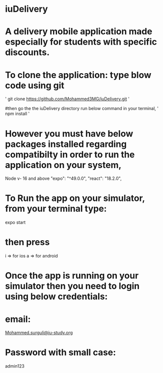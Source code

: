 # iuDelivery
# A delivery mobile application made especially for students with specific discounts.

# To clone the application: type blow code using git

' git clone https://github.com/Mohammed3MG/iuDelivery.git '

#then go the the iuDelivery directory run below command in your terminal,
' npm install ' 

# However you must have below packages installed regarding compatibilty in order to run the application on your system,

Node v- 16 and above
"expo": "^49.0.0",
"react": "18.2.0",

# To Run the app on your simulator, from your terminal type:
expo start

# then press
i => for ios
a => for android 

# Once the app is running on your simulator then you need to login using below credentials:

# email:
Mohammed.surguli@iu-study.org

# Password with small case:
admin123


